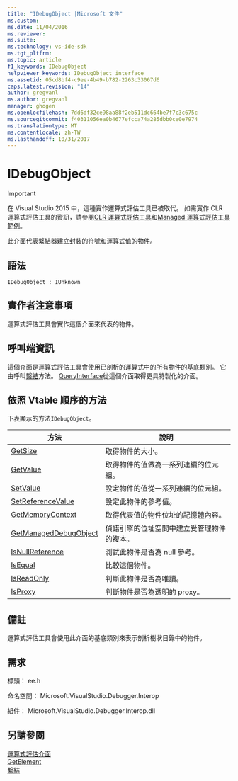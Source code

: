 ```yaml
---
title: "IDebugObject |Microsoft 文件"
ms.custom: 
ms.date: 11/04/2016
ms.reviewer: 
ms.suite: 
ms.technology: vs-ide-sdk
ms.tgt_pltfrm: 
ms.topic: article
f1_keywords: IDebugObject
helpviewer_keywords: IDebugObject interface
ms.assetid: 05cd8bf4-c9ee-4b49-b782-2263c33067d6
caps.latest.revision: "14"
author: gregvanl
ms.author: gregvanl
manager: ghogen
ms.openlocfilehash: 7dd6df32ce98aa88f2eb511dc664be7f7c3c675c
ms.sourcegitcommit: f40311056ea0b4677efcca74a285dbb0ce0e7974
ms.translationtype: MT
ms.contentlocale: zh-TW
ms.lasthandoff: 10/31/2017
---
```

# <a name="idebugobject"></a>IDebugObject
> [!IMPORTANT]
>  在 Visual Studio 2015 中，這種實作運算式評估工具已被取代。 如需實作 CLR 運算式評估工具的資訊，請參閱[CLR 運算式評估工具](https://github.com/Microsoft/ConcordExtensibilitySamples/wiki/CLR-Expression-Evaluators)和[Managed 運算式評估工具範例](https://github.com/Microsoft/ConcordExtensibilitySamples/wiki/Managed-Expression-Evaluator-Sample)。  
  
 此介面代表繫結器建立封裝的符號和運算式值的物件。  
  
## <a name="syntax"></a>語法  
  
```  
IDebugObject : IUnknown  
```  
  
## <a name="notes-for-implementers"></a>實作者注意事項  
 運算式評估工具會實作這個介面來代表的物件。  
  
## <a name="notes-for-callers"></a>呼叫端資訊  
 這個介面是運算式評估工具會使用已剖析的運算式中的所有物件的基底類別。 它由呼叫[繫結](../../../extensibility/debugger/reference/idebugbinder-bind.md)方法。 [QueryInterface](/cpp/atl/queryinterface)從這個介面取得更具特製化的介面。  
  
## <a name="methods-in-vtable-order"></a>依照 Vtable 順序的方法  
 下表顯示的方法`IDebugObject`。  
  
|方法|說明|  
|------------|-----------------|  
|[GetSize](../../../extensibility/debugger/reference/idebugobject-getsize.md)|取得物件的大小。|  
|[GetValue](../../../extensibility/debugger/reference/idebugobject-getvalue.md)|取得物件的值做為一系列連續的位元組。|  
|[SetValue](../../../extensibility/debugger/reference/idebugobject-setvalue.md)|設定物件的值從一系列連續的位元組。|  
|[SetReferenceValue](../../../extensibility/debugger/reference/idebugobject-setreferencevalue.md)|設定此物件的參考值。|  
|[GetMemoryContext](../../../extensibility/debugger/reference/idebugobject-getmemorycontext.md)|取得代表值的物件位址的記憶體內容。|  
|[GetManagedDebugObject](../../../extensibility/debugger/reference/idebugobject-getmanageddebugobject.md)|偵錯引擎的位址空間中建立受管理物件的複本。|  
|[IsNullReference](../../../extensibility/debugger/reference/idebugobject-isnullreference.md)|測試此物件是否為 null 參考。|  
|[IsEqual](../../../extensibility/debugger/reference/idebugobject-isequal.md)|比較這個物件。|  
|[IsReadOnly](../../../extensibility/debugger/reference/idebugobject-isreadonly.md)|判斷此物件是否為唯讀。|  
|[IsProxy](../../../extensibility/debugger/reference/idebugobject-isproxy.md)|判斷物件是否為透明的 proxy。|  
  
## <a name="remarks"></a>備註  
 運算式評估工具會使用此介面的基底類別來表示剖析樹狀目錄中的物件。  
  
## <a name="requirements"></a>需求  
 標頭： ee.h  
  
 命名空間： Microsoft.VisualStudio.Debugger.Interop  
  
 組件： Microsoft.VisualStudio.Debugger.Interop.dll  
  
## <a name="see-also"></a>另請參閱  
 [運算式評估介面](../../../extensibility/debugger/reference/expression-evaluation-interfaces.md)   
 [GetElement](../../../extensibility/debugger/reference/idebugarrayobject-getelement.md)   
 [繫結](../../../extensibility/debugger/reference/idebugbinder-bind.md)